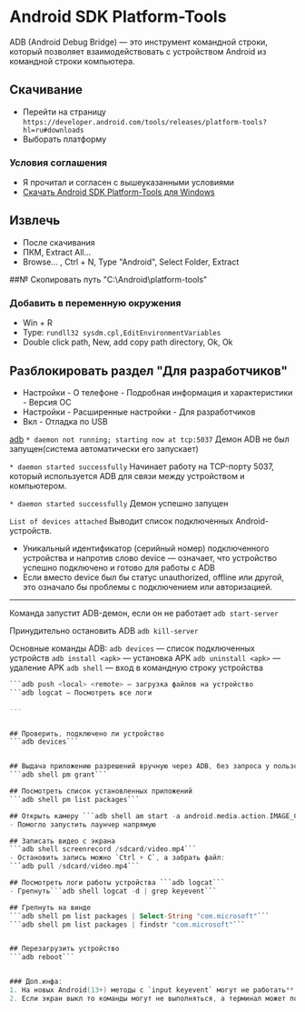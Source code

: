 # Android SDK Platform-Tools
ADB (Android Debug Bridge) — это инструмент командной строки, который позволяет взаимодействовать с устройством Android из командной строки компьютера.

## Скачивание
- Перейти на страницу
```https://developer.android.com/tools/releases/platform-tools?hl=ru#downloads```
- Выборать платформу

### Условия соглашения
- Я прочитал и согласен с вышеуказанными условиями
- [Скачать Android SDK Platform-Tools для Windows](https://dl.google.com/android/repository/platform-tools-latest-windows.zip?hl=ru)

## Извлечь
- После скачивания
- ПКМ, Extract All...
- Browse... , Ctrl + N, Type "Android", Select Folder, Extract

##№ Скопировать путь
"C:\Android\platform-tools"

### Добавить в переменную окружения
- Win + R
- Type: ```rundll32 sysdm.cpl,EditEnvironmentVariables```
- Double click path, New, add copy path directory, Ok, Ok

## Разблокировать раздел "Для разработчиков"
- Настройки - О телефоне - Подробная информация и характеристики - Версия ОС
- Настройки - Расширенные настройки - Для разработчиков
- Вкл - Отладка по USB

[adb](https://developer.android.com/tools/adb?hl=ru)
```* daemon not running; starting now at tcp:5037```
Демон ADB не был запущен(система автоматически его запускает)

```* daemon started successfully```
Начинает работу на TCP-порту 5037, который используется ADB для связи между устройством и компьютером.

```* daemon started successfully```
Демон успешно запущен

```List of devices attached```
Выводит список подключенных Android-устройств.

- Уникальный идентификатор (серийный номер) подключенного устройства и напротив слово device — означает, что устройство успешно подключено и готово для работы с ADB
- Если вместо device был бы статус unauthorized, offline или другой, это означало бы проблемы с подключением или авторизацией.

----
Команда запустит ADB-демон, если он не работает
```adb start-server```

Принудительно остановить ADB
```adb kill-server```


Основные команды ADB:
```adb devices``` — список подключенных устройств
```adb install <apk>``` — установка APK
```adb uninstall <apk>``` — удаление APK
```adb shell``` — вход в командную строку устройства
```adb pull <remote> <local> — скачивание файлов с устройства
```adb push <local> <remote> — загрузка файлов на устройство
```adb logcat — Посмотреть все логи

---


## Проверить, подключено ли устройство
```adb devices```


## Выдача приложению разрешений вручную через ADB, без запроса у пользователя
```adb shell pm grant```

## Посмотреть список установленных приложений
```adb shell pm list packages```

## Открыть камеру ```adb shell am start -a android.media.action.IMAGE_CAPTURE```
- Помогло запустить лаунчер напрямую

## Записать видео с экрана
```adb shell screenrecord /sdcard/video.mp4```
- Остановить запись можно `Ctrl + C`, а забрать файл:
```adb pull /sdcard/video.mp4```

## Посмотреть логи работы устройства ```adb logcat```
- Грепнуть```adb shell logcat -d | grep keyevent```

## Грепнуть на винде
```adb shell pm list packages | Select-String "com.microsoft"```
```adb shell pm list packages | findstr "com.microsoft"```


## Перезагрузить устройство
```adb reboot```


### Доп.инфа:
1. На новых Android(13+) методы с `input keyevent` могут не работать** из-за защиты.
2. Если экран выкл то команды могут не выполняться, а терминал может показывать подключение
